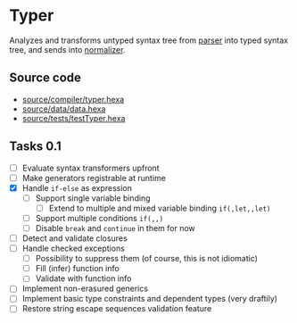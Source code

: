 # Typer

Analyzes and transforms untyped syntax tree from [parser](parser.md) into typed syntax tree, and sends into [normalizer](normalizer.md).

## Source code

- [source/compiler/typer.hexa](https://github.com/hexalang/hexa/blob/kawaii/source/compiler/typer.hexa)
- [source/data/data.hexa](https://github.com/hexalang/hexa/blob/kawaii/source/data/data.hexa)
- [source/tests/testTyper.hexa](https://github.com/hexalang/hexa/blob/kawaii/source/tests/testTyper.hexa)

## Tasks 0.1

- [ ] Evaluate syntax transformers upfront
- [ ] Make generators registrable at runtime
- [x] Handle `if-else` as expression
  - [ ] Support single variable binding
    - [ ] Extend to multiple and mixed variable binding `if(,let,,let)`
  - [ ] Support multiple conditions `if(,,)`
  - [ ] Disable `break` and `continue` in them for now
- [ ] Detect and validate closures
- [ ] Handle checked exceptions
  - [ ] Possibility to suppress them (of course, this is not idiomatic)
  - [ ] Fill (infer) function info
  - [ ] Validate with function info
- [ ] Implement non-erasured generics
- [ ] Implement basic type constraints and dependent types (very draftily)
- [ ] Restore string escape sequences validation feature
